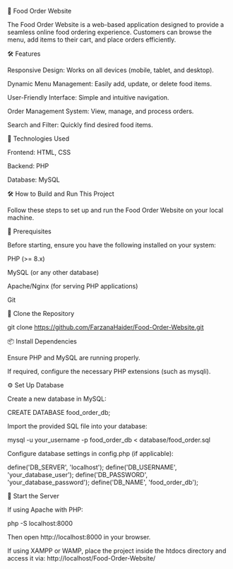 🍔 Food Order Website

The Food Order Website is a web-based application designed to provide a seamless online food ordering experience. Customers can browse the menu, add items to their cart, and place orders efficiently.

🛠 Features

Responsive Design: Works on all devices (mobile, tablet, and desktop).

Dynamic Menu Management: Easily add, update, or delete food items.

User-Friendly Interface: Simple and intuitive navigation.

Order Management System: View, manage, and process orders.

Search and Filter: Quickly find desired food items.

🚀 Technologies Used

Frontend: HTML, CSS

Backend: PHP

Database: MySQL

🛠️ How to Build and Run This Project

Follow these steps to set up and run the Food Order Website on your local machine.

📌 Prerequisites

Before starting, ensure you have the following installed on your system:

PHP (>= 8.x)

MySQL (or any other database)

Apache/Nginx (for serving PHP applications)

Git

🔽 Clone the Repository

git clone https://github.com/FarzanaHaider/Food-Order-Website.git

📦 Install Dependencies

Ensure PHP and MySQL are running properly.

If required, configure the necessary PHP extensions (such as mysqli).

⚙️ Set Up Database

Create a new database in MySQL:

CREATE DATABASE food_order_db;

Import the provided SQL file into your database:

mysql -u your_username -p food_order_db < database/food_order.sql

Configure database settings in config.php (if applicable):

define('DB_SERVER', 'localhost');
define('DB_USERNAME', 'your_database_user');
define('DB_PASSWORD', 'your_database_password');
define('DB_NAME', 'food_order_db');

🚀 Start the Server

If using Apache with PHP:

php -S localhost:8000

Then open http://localhost:8000 in your browser.

If using XAMPP or WAMP, place the project inside the htdocs directory and access it via:
http://localhost/Food-Order-Website/


